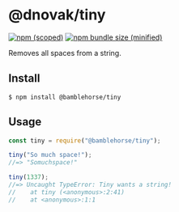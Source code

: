 # @dnovak/tiny

[![npm (scoped)](https://img.shields.io/npm/v/@bamblehorse/tiny.svg)](https://www.npmjs.com/package/@dnovak/tiny)
[![npm bundle size (minified)](https://img.shields.io/bundlephobia/min/@bamblehorse/tiny.svg)](https://www.npmjs.com/package/@dnovak/tiny)

Removes all spaces from a string.

## Install

```
$ npm install @bamblehorse/tiny
```

## Usage

```js
const tiny = require("@bamblehorse/tiny");

tiny("So much space!");
//=> "Somuchspace!"

tiny(1337);
//=> Uncaught TypeError: Tiny wants a string!
//    at tiny (<anonymous>:2:41)
//    at <anonymous>:1:1
```
